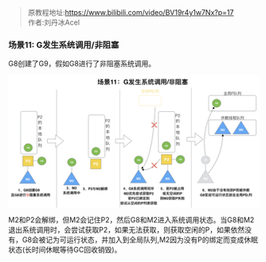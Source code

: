 > 原教程地址:https://www.bilibili.com/video/BV19r4y1w7Nx?p=17 \
> 作者:刘丹冰Acel

### 场景11: G发生系统调用/非阻塞

G8创建了G9，假如G8进行了非阻塞系统调用。

<img style="display: block; margin: 0 auto;" src="../img/syscall-noneblock.png" alt="" />

​ M2和P2会解绑，但M2会记住P2，然后G8和M2进入系统调用状态。当G8和M2退出系统调用时，会尝试获取P2，如果无法获取，则获取空闲的P，如果依然没有，G8会被记为可运行状态，并加入到全局队列,M2因为没有P的绑定而变成休眠状态(长时间休眠等待GC回收销毁)。